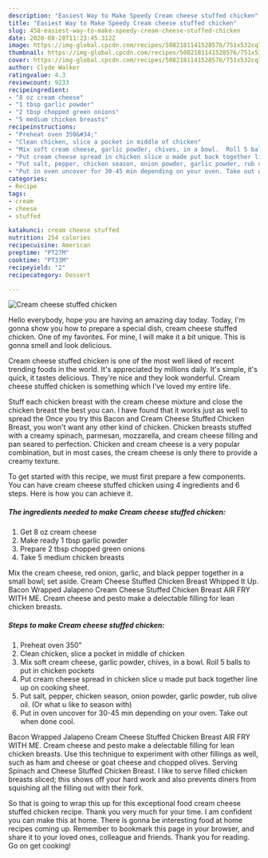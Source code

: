 ```yaml
---
description: "Easiest Way to Make Speedy Cream cheese stuffed chicken"
title: "Easiest Way to Make Speedy Cream cheese stuffed chicken"
slug: 458-easiest-way-to-make-speedy-cream-cheese-stuffed-chicken
date: 2020-08-28T11:23:45.312Z
image: https://img-global.cpcdn.com/recipes/5082181141528576/751x532cq70/cream-cheese-stuffed-chicken-recipe-main-photo.jpg
thumbnail: https://img-global.cpcdn.com/recipes/5082181141528576/751x532cq70/cream-cheese-stuffed-chicken-recipe-main-photo.jpg
cover: https://img-global.cpcdn.com/recipes/5082181141528576/751x532cq70/cream-cheese-stuffed-chicken-recipe-main-photo.jpg
author: Clyde Walker
ratingvalue: 4.3
reviewcount: 9233
recipeingredient:
- "8 oz cream cheese"
- "1 tbsp garlic powder"
- "2 tbsp chopped green onions"
- "5 medium chicken breasts"
recipeinstructions:
- "Preheat oven 350&#34;"
- "Clean chicken, slice a pocket in middle of chicken"
- "Mix soft cream cheese, garlic powder, chives, in a bowl.  Roll 5 balls to put in chicken pockets"
- "Put cream cheese spread in chicken slice u made put back together line up on cooking sheet."
- "Put salt, pepper, chicken season, onion powder, garlic powder, rub olive oil. (Or what u like to season with)"
- "Put in oven uncover for 30-45 min depending on your oven. Take out when done cool."
categories:
- Recipe
tags:
- cream
- cheese
- stuffed

katakunci: cream cheese stuffed 
nutrition: 254 calories
recipecuisine: American
preptime: "PT27M"
cooktime: "PT33M"
recipeyield: "2"
recipecategory: Dessert

---
```



![Cream cheese stuffed chicken](https://img-global.cpcdn.com/recipes/5082181141528576/751x532cq70/cream-cheese-stuffed-chicken-recipe-main-photo.jpg)

Hello everybody, hope you are having an amazing day today. Today, I'm gonna show you how to prepare a special dish, cream cheese stuffed chicken. One of my favorites. For mine, I will make it a bit unique. This is gonna smell and look delicious.

Cream cheese stuffed chicken is one of the most well liked of recent trending foods in the world. It's appreciated by millions daily. It's simple, it's quick, it tastes delicious. They're nice and they look wonderful. Cream cheese stuffed chicken is something which I've loved my entire life.

Stuff each chicken breast with the cream cheese mixture and close the chicken breast the best you can. I have found that it works just as well to spread the Once you try this Bacon and Cream Cheese Stuffed Chicken Breast, you won&#39;t want any other kind of chicken. Chicken breasts stuffed with a creamy spinach, parmesan, mozzarella, and cream cheese filling and pan seared to perfection. Chicken and cream cheese is a very popular combination, but in most cases, the cream cheese is only there to provide a creamy texture.


To get started with this recipe, we must first prepare a few components. You can have cream cheese stuffed chicken using 4 ingredients and 6 steps. Here is how you can achieve it.

<!--inarticleads1-->

##### The ingredients needed to make Cream cheese stuffed chicken:

1. Get 8 oz cream cheese
1. Make ready 1 tbsp garlic powder
1. Prepare 2 tbsp chopped green onions
1. Take 5 medium chicken breasts


Mix the cream cheese, red onion, garlic, and black pepper together in a small bowl; set aside. Cream Cheese Stuffed Chicken Breast Whipped It Up. Bacon Wrapped Jalapeno Cream Cheese Stuffed Chicken Breast AIR FRY WITH ME. Cream cheese and pesto make a delectable filling for lean chicken breasts. 

<!--inarticleads2-->

##### Steps to make Cream cheese stuffed chicken:

1. Preheat oven 350&#34;
1. Clean chicken, slice a pocket in middle of chicken
1. Mix soft cream cheese, garlic powder, chives, in a bowl.  Roll 5 balls to put in chicken pockets
1. Put cream cheese spread in chicken slice u made put back together line up on cooking sheet.
1. Put salt, pepper, chicken season, onion powder, garlic powder, rub olive oil. (Or what u like to season with)
1. Put in oven uncover for 30-45 min depending on your oven. Take out when done cool.


Bacon Wrapped Jalapeno Cream Cheese Stuffed Chicken Breast AIR FRY WITH ME. Cream cheese and pesto make a delectable filling for lean chicken breasts. Use this technique to experiment with other fillings as well, such as ham and cheese or goat cheese and chopped olives. Serving Spinach and Cheese Stuffed Chicken Breast. I like to serve filled chicken breasts sliced; this shows off your hard work and also prevents diners from squishing all the filling out with their fork. 

So that is going to wrap this up for this exceptional food cream cheese stuffed chicken recipe. Thank you very much for your time. I am confident you can make this at home. There is gonna be interesting food at home recipes coming up. Remember to bookmark this page in your browser, and share it to your loved ones, colleague and friends. Thank you for reading. Go on get cooking!
